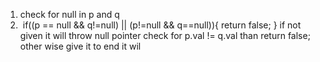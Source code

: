 1. check for null in p and q
2.  if((p == null && q!=null) || (p!=null && q==null)){
return false;
}
if not given it will throw null pointer
check for p.val != q.val than return false;
other wise give it to end it wil